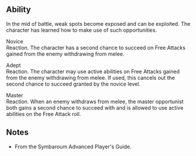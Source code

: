 ## Ability
In the mid of battle, weak spots become exposed and can be exploited. The character has learned how to make use of such opportunities.

Novice<br>Reaction. The character has a second chance to succeed on Free Attacks gained from the enemy withdrawing from melee.

Adept<br>Reaction. The character may use active abilities on Free Attacks gained from the enemy withdrawing from melee. If used, this cancels out the second chance to succeed granted by the novice level.

Master<br>Reaction. When an enemy withdraws from melee, the master opportunist both gains a second chance to succeed with and is allowed to use active abilities on the Free Attack roll.
## Notes
* From the Symbaroum Advanced Player's Guide.